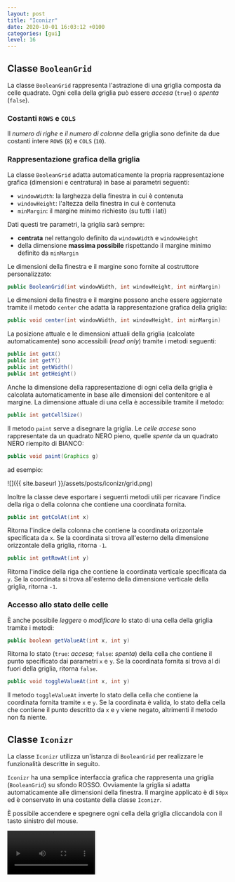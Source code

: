 ```yaml
---
layout: post
title: "Iconizr"
date: 2020-10-01 16:03:12 +0100
categories: [gui]
level: 16
---
```



## Classe `BooleanGrid`

La classe `BooleanGrid` rappresenta l'astrazione di una griglia composta da celle quadrate. Ogni cella della griglia può essere *accesa* (`true`) o *spenta* (`false`). 

### Costanti `ROWS` e `COLS`

Il *numero di righe* e *il numero di colonne* della griglia sono definite da due costanti intere `ROWS` (`8`) e `COLS` (`10`). 

### Rappresentazione grafica della griglia

La classe `BooleanGrid` adatta automaticamente la propria rappresentazione grafica (dimensioni e centratura) in base ai parametri seguenti:

- `windowWidth`: la larghezza della finestra in cui è contenuta
- `windowHeight`: l'altezza della finestra in cui è contenuta
- `minMargin`: il margine minimo richiesto (su tutti i lati)

Dati questi tre parametri, la griglia sarà sempre:

- **centrata** nel rettangolo definito da `windowWidth` e `windowHeight`
- della dimensione **massima possibile** rispettando il margine minimo definito da `minMargin`

Le dimensioni della finestra e il margine sono fornite al costruttore personalizzato:

~~~java
public BooleanGrid(int windowWidth, int windowHeight, int minMargin)
~~~

Le dimensioni della finestra e il margine possono anche essere aggiornate tramite il metodo `center` che adatta la rappresentazione grafica della griglia:

~~~java
public void center(int windowWidth, int windowHeight, int minMargin) 
~~~

La posizione attuale e le dimensioni attuali della griglia (calcolate automaticamente) sono accessibili (*read only*) tramite i metodi seguenti:

~~~java
public int getX() 
public int getY() 
public int getWidth() 
public int getHeight()
~~~

Anche la dimensione della rappresentazione di ogni cella della griglia è calcolata automaticamente in base alle dimensioni del contenitore e al margine. La dimensione attuale di una cella è accessibile tramite il metodo:

~~~java
public int getCellSize()
~~~

Il metodo `paint` serve a disegnare la griglia. Le *celle accese* sono rappresentate da un quadrato NERO pieno, quelle *spente* da un quadrato NERO riempito di BIANCO:

~~~java
public void paint(Graphics g)
~~~

ad esempio:

![]({{ site.baseurl }}/assets/posts/iconizr/grid.png)


Inoltre la classe deve esportare i seguenti metodi utili per ricavare l'indice della riga o della colonna che contiene una coordinata fornita.

~~~java
public int getColAt(int x) 
~~~

Ritorna l'indice della colonna che contiene la coordinata orizzontale specificata da `x`. Se la coordinata si trova all'esterno della dimensione orizzontale della griglia, ritorna `-1`.

~~~java
public int getRowAt(int y)
~~~

Ritorna l'indice della riga che contiene la coordinata verticale specificata da `y`. Se la coordinata si trova all'esterno della dimensione verticale della griglia, ritorna `-1`.

### Accesso allo stato delle celle

È anche possibile *leggere* o *modificare* lo stato di una cella della griglia tramite i metodi:

~~~java
public boolean getValueAt(int x, int y)
~~~

Ritorna lo stato (`true`: *accesa*; `false`: *spenta*) della cella che contiene il punto specificato dai parametri `x` e `y`. Se la coordinata fornita si trova al di fuori della griglia, ritorna `false`.

~~~java
public void toggleValueAt(int x, int y)
~~~

Il metodo `toggleValueAt` inverte lo stato della cella che contiene la coordinata fornita tramite `x` e `y`. Se la coordinata è valida, lo stato della cella che contiene il punto descritto da `x` e `y` viene negato, altrimenti il metodo non fa niente.

## Classe `Iconizr`

La classe `Iconizr` utilizza un'istanza di `BooleanGrid` per realizzare le funzionalità descritte in seguito.

`Iconizr` ha una semplice interfaccia grafica che rappresenta una griglia (`BooleanGrid`) su sfondo ROSSO. Ovviamente la griglia si adatta automaticamente alle dimensioni della finestra. Il margine applicato è di `50px` ed è conservato in una costante della classe `Iconizr`. 

È possibile accendere e spegnere ogni cella della griglia cliccandola con il tasto sinistro del mouse.


<video controls="controls" width="200" name="Video Name" src="{{ site.baseurl }}/assets/posts/iconizr/iconizr.mp4"></video>